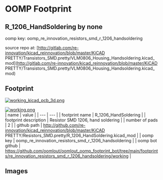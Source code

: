 # OOMP Footprint  
## R_1206_HandSoldering  by none  
  
oomp key: oomp_re_innovation_resistors_smd_r_1206_handsoldering  
  
source repo at: [http://gitlab.com/re-innovation/kicad_reinnovation/blob/master/KiCAD PRETTY/Transistors_SMD.pretty/VLM0806_Housing_Handsoldering.kicad_mod](http://gitlab.com/re-innovation/kicad_reinnovation/blob/master/KiCAD PRETTY/Transistors_SMD.pretty/VLM0806_Housing_Handsoldering.kicad_mod)  
## Footprint  
  
[![working_kicad_pcb_3d.png](working_kicad_pcb_3d_600.png)](working_kicad_pcb_3d.png)  
  
[![working.png](working_600.png)](working.png)  
| name | value | 
| --- | --- | 
| footprint name | R_1206_HandSoldering | 
| footprint description | Resistor SMD 1206, hand soldering | 
| number of pads | 2 | 
| github path | http://github.com/re-innovation/kicad_reinnovation/blob/master/KiCAD PRETTY/Resistors_SMD.pretty/R_1206_HandSoldering.kicad_mod | 
| oomp key | oomp_re_innovation_resistors_smd_r_1206_handsoldering | 
| oomp bot github | https://github.com/oomlout/oomlout_oomp_footprint_bot/tree/main/footprints/re_innovation_resistors_smd_r_1206_handsoldering/working | 
## Images  
